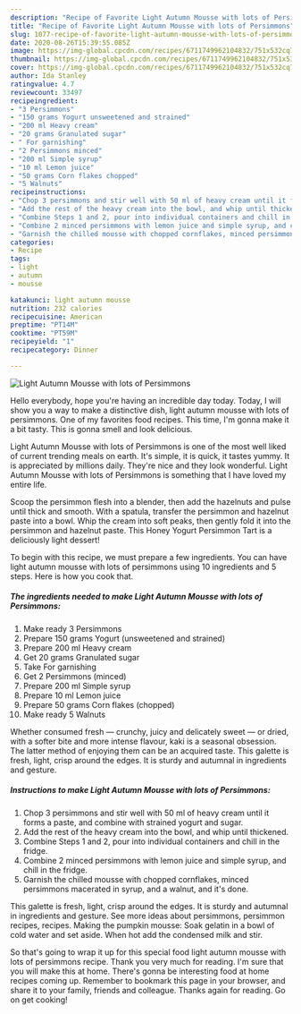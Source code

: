 ```yaml
---
description: "Recipe of Favorite Light Autumn Mousse with lots of Persimmons"
title: "Recipe of Favorite Light Autumn Mousse with lots of Persimmons"
slug: 1077-recipe-of-favorite-light-autumn-mousse-with-lots-of-persimmons
date: 2020-08-26T15:39:55.085Z
image: https://img-global.cpcdn.com/recipes/6711749962104832/751x532cq70/light-autumn-mousse-with-lots-of-persimmons-recipe-main-photo.jpg
thumbnail: https://img-global.cpcdn.com/recipes/6711749962104832/751x532cq70/light-autumn-mousse-with-lots-of-persimmons-recipe-main-photo.jpg
cover: https://img-global.cpcdn.com/recipes/6711749962104832/751x532cq70/light-autumn-mousse-with-lots-of-persimmons-recipe-main-photo.jpg
author: Ida Stanley
ratingvalue: 4.7
reviewcount: 33497
recipeingredient:
- "3 Persimmons"
- "150 grams Yogurt unsweetened and strained"
- "200 ml Heavy cream"
- "20 grams Granulated sugar"
- " For garnishing"
- "2 Persimmons minced"
- "200 ml Simple syrup"
- "10 ml Lemon juice"
- "50 grams Corn flakes chopped"
- "5 Walnuts"
recipeinstructions:
- "Chop 3 persimmons and stir well with 50 ml of heavy cream until it forms a paste, and combine with strained yogurt and sugar."
- "Add the rest of the heavy cream into the bowl, and whip until thickened."
- "Combine Steps 1 and 2, pour into individual containers and chill in the fridge."
- "Combine 2 minced persimmons with lemon juice and simple syrup, and chill in the fridge."
- "Garnish the chilled mousse with chopped cornflakes, minced persimmons macerated in syrup, and a walnut, and it&#39;s done."
categories:
- Recipe
tags:
- light
- autumn
- mousse

katakunci: light autumn mousse 
nutrition: 232 calories
recipecuisine: American
preptime: "PT14M"
cooktime: "PT59M"
recipeyield: "1"
recipecategory: Dinner

---
```



![Light Autumn Mousse with lots of Persimmons](https://img-global.cpcdn.com/recipes/6711749962104832/751x532cq70/light-autumn-mousse-with-lots-of-persimmons-recipe-main-photo.jpg)

Hello everybody, hope you're having an incredible day today. Today, I will show you a way to make a distinctive dish, light autumn mousse with lots of persimmons. One of my favorites food recipes. This time, I'm gonna make it a bit tasty. This is gonna smell and look delicious.

Light Autumn Mousse with lots of Persimmons is one of the most well liked of current trending meals on earth. It's simple, it is quick, it tastes yummy. It is appreciated by millions daily. They're nice and they look wonderful. Light Autumn Mousse with lots of Persimmons is something that I have loved my entire life.

Scoop the persimmon flesh into a blender, then add the hazelnuts and pulse until thick and smooth. With a spatula, transfer the persimmon and hazelnut paste into a bowl. Whip the cream into soft peaks, then gently fold it into the persimmon and hazelnut paste. This Honey Yogurt Persimmon Tart is a deliciously light dessert!


To begin with this recipe, we must prepare a few ingredients. You can have light autumn mousse with lots of persimmons using 10 ingredients and 5 steps. Here is how you cook that.

<!--inarticleads1-->

##### The ingredients needed to make Light Autumn Mousse with lots of Persimmons:

1. Make ready 3 Persimmons
1. Prepare 150 grams Yogurt (unsweetened and strained)
1. Prepare 200 ml Heavy cream
1. Get 20 grams Granulated sugar
1. Take  For garnishing
1. Get 2 Persimmons (minced)
1. Prepare 200 ml Simple syrup
1. Prepare 10 ml Lemon juice
1. Prepare 50 grams Corn flakes (chopped)
1. Make ready 5 Walnuts


Whether consumed fresh — crunchy, juicy and delicately sweet — or dried, with a softer bite and more intense flavour, kaki is a seasonal obsession. The latter method of enjoying them can be an acquired taste. This galette is fresh, light, crisp around the edges. It is sturdy and autumnal in ingredients and gesture. 

<!--inarticleads2-->

##### Instructions to make Light Autumn Mousse with lots of Persimmons:

1. Chop 3 persimmons and stir well with 50 ml of heavy cream until it forms a paste, and combine with strained yogurt and sugar.
1. Add the rest of the heavy cream into the bowl, and whip until thickened.
1. Combine Steps 1 and 2, pour into individual containers and chill in the fridge.
1. Combine 2 minced persimmons with lemon juice and simple syrup, and chill in the fridge.
1. Garnish the chilled mousse with chopped cornflakes, minced persimmons macerated in syrup, and a walnut, and it&#39;s done.


This galette is fresh, light, crisp around the edges. It is sturdy and autumnal in ingredients and gesture. See more ideas about persimmons, persimmon recipes, recipes. Making the pumpkin mousse: Soak gelatin in a bowl of cold water and set aside. When hot add the condensed milk and stir. 

So that's going to wrap it up for this special food light autumn mousse with lots of persimmons recipe. Thank you very much for reading. I'm sure that you will make this at home. There's gonna be interesting food at home recipes coming up. Remember to bookmark this page in your browser, and share it to your family, friends and colleague. Thanks again for reading. Go on get cooking!
